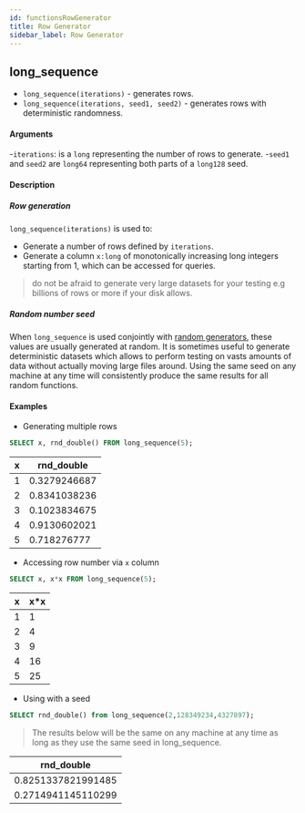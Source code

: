 ```yaml
---
id: functionsRowGenerator
title: Row Generator
sidebar_label: Row Generator
---
```



## long_sequence
- `long_sequence(iterations)` - generates rows.
- `long_sequence(iterations, seed1, seed2)` - generates rows with deterministic randomness.

#### Arguments
-`iterations`: is a `long` representing the number of rows to generate.
-`seed1` and `seed2` are `long64` representing both parts of a `long128` seed.

#### Description

##### Row generation
`long_sequence(iterations)` is used to:
- Generate a number of rows defined by `iterations`.
- Generate a column `x:long` of monotonically increasing long integers starting from 1, which 
can be accessed for queries.

> do not be afraid to generate very large datasets for your testing e.g billions of rows or more if your disk allows.

##### Random number seed
When `long_sequence` is used conjointly with [random generators](functionsRandomValueGenerators.md), these values are 
usually generated at random. It is sometimes useful to generate deterministic datasets which allows to perform testing 
on vasts amounts of data without actually moving large files around. Using the same seed on any machine at any time will 
consistently produce the same results for all random functions.

#### Examples
- Generating multiple rows

```sql
SELECT x, rnd_double() FROM long_sequence(5);
```

| x         | rnd_double        |
|-----------|-------------------|
| 1         | 0.3279246687      |
| 2         | 0.8341038236      |
| 3         | 0.1023834675      |
| 4         | 0.9130602021      |
| 5         | 0.718276777       |

- Accessing row number via `x` column

```sql
SELECT x, x*x FROM long_sequence(5);
```

| x       | x*x     |
|---------|---------|
| 1       | 1       |
| 2       | 4       |
| 3       | 9       |
| 4       | 16      |
| 5       | 25      |


- Using with a seed
```sql
SELECT rnd_double() from long_sequence(2,128349234,4327897);
```

> The results below will be the same on any machine at any time as long as they use the same seed in long_sequence.

| rnd_double|
|---|
|0.8251337821991485|
|0.2714941145110299|